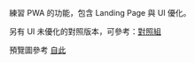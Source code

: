 練習 PWA 的功能，包含 Landing Page 與 UI 優化。

另有 UI 未優化的對照版本，可參考：[對照組](https://charliewuuu.github.io/PWA_Sample/)

預覽圖參考 [自此](https://www.mockupworld.co/free/iphone-14-pro-on-concrete-floor-mockup/)
